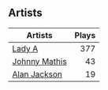 ## Artists
Artists | Plays 
----- | -----: 
[Lady A](/artists/lady-a-33498) | 377
[Johnny Mathis](/artists/johnny-mathis-14581) | 43
[Alan Jackson](/artists/alan-jackson-69978) | 19

